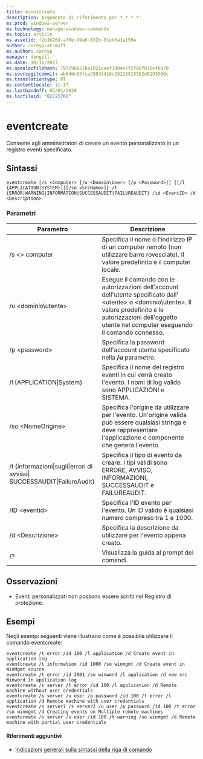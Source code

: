 ```yaml
---
title: eventcreate
description: Argomento di riferimento per * * * *-
ms.prod: windows-server
ms.technology: manage-windows-commands
ms.topic: article
ms.assetid: f2b1b26d-a70e-49a6-832b-91eb5a1a159a
author: coreyp-at-msft
ms.author: coreyp
manager: dongill
ms.date: 10/16/2017
ms.openlocfilehash: 797298622ba1021caef3d04e2f2f06f016ef6a70
ms.sourcegitcommit: ab64dc83fca28039416c26226815502d0193500c
ms.translationtype: MT
ms.contentlocale: it-IT
ms.lasthandoff: 05/01/2020
ms.locfileid: "82725766"
---
```

# <a name="eventcreate"></a>eventcreate



Consente agli amministratori di creare un evento personalizzato in un registro eventi specificato. 

## <a name="syntax"></a>Sintassi

```
eventcreate [/s <Computer> [/u <Domain\User> [/p <Password>]] {[/l {APPLICATION|SYSTEM}]|[/so <SrcName>]} /t {ERROR|WARNING|INFORMATION|SUCCESSAUDIT|FAILUREAUDIT} /id <EventID> /d <Description>
```

### <a name="parameters"></a>Parametri

|Parametro|Descrizione|
|---------|-----------|
|/s \<> computer|Specifica il nome o l'indirizzo IP di un computer remoto (non utilizzare barre rovesciate). Il valore predefinito è il computer locale.|
|/u \<dominio\utente>|Esegue il comando con le autorizzazioni dell'account dell'utente specificato dall' \<utente> o <dominio\utente>. Il valore predefinito è le autorizzazioni dell'oggetto utente nel computer eseguendo il comando connesso.|
|/p \<password>|Specifica la password dell'account utente specificato nella **/u** parametro.|
|/l {APPLICATION\|System}|Specifica il nome del registro eventi in cui verrà creato l'evento. I nomi di log valido sono APPLICAZIONI e SISTEMA.|
|/so \<NomeOrigine>|Specifica l'origine da utilizzare per l'evento. Un'origine valida può essere qualsiasi stringa e deve rappresentare l'applicazione o componente che genera l'evento.|
|/t {informazioni\|sugli\|errori di avviso\|</br>SUCCESSAUDIT\|FailureAudit}|Specifica il tipo di evento da creare. I tipi validi sono ERRORE, AVVISO, INFORMAZIONI, SUCCESSAUDIT e FAILUREAUDIT.|
|/ID \<eventid>|Specifica l'ID evento per l'evento. Un ID valido è qualsiasi numero compreso tra 1 e 1000.|
|/d \<Descrizione>|Specifica la descrizione da utilizzare per l'evento appena creato.|
|/?|Visualizza la guida al prompt dei comandi.|

## <a name="remarks"></a>Osservazioni

-   Eventi personalizzati non possono essere scritti nel Registro di protezione.

## <a name="examples"></a>Esempi

Negli esempi seguenti viene illustrano come è possibile utilizzare il comando eventcreate:
```
eventcreate /t error /id 100 /l application /d Create event in application log
eventcreate /t information /id 1000 /so winmgmt /d Create event in WinMgmt source
eventcreate /t error /id 2001 /so winword /l application /d new src Winword in application log
eventcreate /s server /t error /id 100 /l application /d Remote machine without user credentials
eventcreate /s server /u user /p password /id 100 /t error /l application /d Remote machine with user credentials
eventcreate /s server1 /s server2 /u user /p password /id 100 /t error /so winmgmt /d Creating events on Multiple remote machines
eventcreate /s server /u user /id 100 /t warning /so winmgmt /d Remote machine with partial user credentials
```

#### <a name="additional-references"></a>Riferimenti aggiuntivi

- [Indicazioni generali sulla sintassi della riga di comando](command-line-syntax-key.md)
